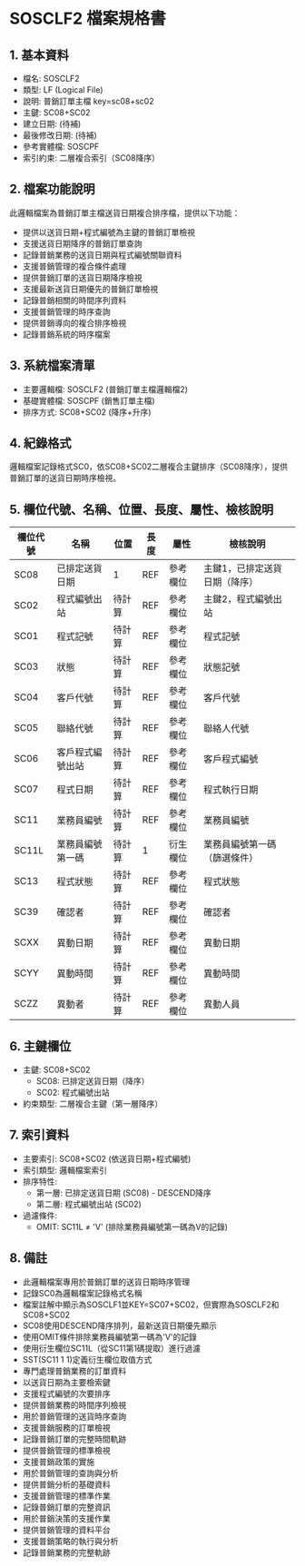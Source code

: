 # SOSCLF2 檔案規格書

## 1. 基本資料
- 檔名: SOSCLF2
- 類型: LF (Logical File)
- 說明: 普銷訂單主檔 key=sc08+sc02
- 主鍵: SC08+SC02
- 建立日期: (待補)
- 最後修改日期: (待補)
- 參考實體檔: SOSCPF
- 索引約束: 二層複合索引（SC08降序）

## 2. 檔案功能說明
此邏輯檔案為普銷訂單主檔送貨日期複合排序檔，提供以下功能：
- 提供以送貨日期+程式編號為主鍵的普銷訂單檢視
- 支援送貨日期降序的普銷訂單查詢
- 記錄普銷業務的送貨日期與程式編號關聯資料
- 支援普銷管理的複合條件處理
- 提供普銷訂單的送貨日期降序檢視
- 支援最新送貨日期優先的普銷訂單檢視
- 記錄普銷相關的時間序列資料
- 支援普銷管理的時序查詢
- 提供普銷導向的複合排序檢視
- 記錄普銷系統的時序檔案

## 3. 系統檔案清單
- 主要邏輯檔: SOSCLF2 (普銷訂單主檔邏輯檔2)
- 基礎實體檔: SOSCPF (銷售訂單主檔)
- 排序方式: SC08+SC02 (降序+升序)

## 4. 紀錄格式
邏輯檔案記錄格式SC0，依SC08+SC02二層複合主鍵排序（SC08降序），提供普銷訂單的送貨日期時序檢視。

## 5. 欄位代號、名稱、位置、長度、屬性、檢核說明
| 欄位代號 | 名稱 | 位置 | 長度 | 屬性 | 檢核說明 |
|----------|------|------|------|------|----------|
| SC08 | 已排定送貨日期 | 1 | REF | 參考欄位 | 主鍵1，已排定送貨日期（降序） |
| SC02 | 程式編號出站 | 待計算 | REF | 參考欄位 | 主鍵2，程式編號出站 |
| SC01 | 程式記號 | 待計算 | REF | 參考欄位 | 程式記號 |
| SC03 | 狀態 | 待計算 | REF | 參考欄位 | 狀態記號 |
| SC04 | 客戶代號 | 待計算 | REF | 參考欄位 | 客戶代號 |
| SC05 | 聯絡代號 | 待計算 | REF | 參考欄位 | 聯絡人代號 |
| SC06 | 客戶程式編號出站 | 待計算 | REF | 參考欄位 | 客戶程式編號 |
| SC07 | 程式日期 | 待計算 | REF | 參考欄位 | 程式執行日期 |
| SC11 | 業務員編號 | 待計算 | REF | 參考欄位 | 業務員編號 |
| SC11L | 業務員編號第一碼 | 待計算 | 1 | 衍生欄位 | 業務員編號第一碼（篩選條件） |
| SC13 | 程式狀態 | 待計算 | REF | 參考欄位 | 程式狀態 |
| SC39 | 確認者 | 待計算 | REF | 參考欄位 | 確認者 |
| SCXX | 異動日期 | 待計算 | REF | 參考欄位 | 異動日期 |
| SCYY | 異動時間 | 待計算 | REF | 參考欄位 | 異動時間 |
| SCZZ | 異動者 | 待計算 | REF | 參考欄位 | 異動人員 |

## 6. 主鍵欄位
- 主鍵: SC08+SC02
  - SC08: 已排定送貨日期（降序）
  - SC02: 程式編號出站
- 約束類型: 二層複合主鍵（第一層降序）

## 7. 索引資料
- 主要索引: SC08+SC02 (依送貨日期+程式編號)
- 索引類型: 邏輯檔案索引
- 排序特性: 
  - 第一層: 已排定送貨日期 (SC08) - DESCEND降序
  - 第二層: 程式編號出站 (SC02)
- 過濾條件:
  - OMIT: SC11L ≠ 'V' (排除業務員編號第一碼為V的記錄)

## 8. 備註
- 此邏輯檔案專用於普銷訂單的送貨日期時序管理
- 記錄SC0為邏輯檔案記錄格式名稱
- 檔案註解中顯示為SOSCLF1並KEY=SC07+SC02，但實際為SOSCLF2和SC08+SC02
- SC08使用DESCEND降序排列，最新送貨日期優先顯示
- 使用OMIT條件排除業務員編號第一碼為'V'的記錄
- 使用衍生欄位SC11L（從SC11第1碼提取）進行過濾
- SST(SC11 1 1)定義衍生欄位取值方式
- 專門處理普銷業務的訂單資料
- 以送貨日期為主要檢索鍵
- 支援程式編號的次要排序
- 提供普銷業務的時間序列檢視
- 用於普銷管理的送貨時序查詢
- 支援普銷服務的訂單檢視
- 記錄普銷訂單的完整時間軌跡
- 提供普銷管理的標準檢視
- 支援普銷政策的實施
- 用於普銷管理的查詢與分析
- 提供普銷分析的基礎資料
- 支援普銷管理的標準作業
- 記錄普銷訂單的完整資訊
- 用於普銷決策的支援作業
- 提供普銷管理的資料平台
- 支援普銷策略的執行與分析
- 記錄普銷業務的完整軌跡 